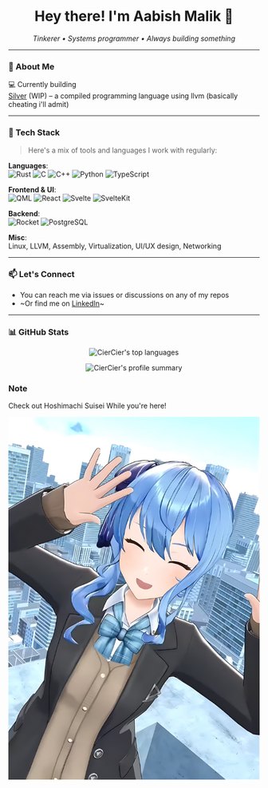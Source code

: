 <h1 align="center">Hey there! I'm Aabish Malik 👋</h1>
<p align="center">
  <em>Tinkerer • Systems programmer • Always building something</em>
</p>

---

### 🧠 About Me
💻 Currently building <br>
[Silver](https://github.com/CierCier/silver) (WIP) – a compiled programming language using llvm (basically cheating i'll admit) <br>

---

### 🧰 Tech Stack

> Here's a mix of tools and languages I work with regularly:

**Languages**:  
![Rust](https://img.shields.io/badge/Rust-000?style=flat&logo=rust) ![C](https://img.shields.io/badge/C-00599C?style=flat&logo=c) ![C++](https://img.shields.io/badge/C++-00599C?style=flat&logo=c%2B%2B) ![Python](https://img.shields.io/badge/Python-3670A0?style=flat&logo=python) ![TypeScript](https://img.shields.io/badge/TypeScript-007ACC?style=flat&logo=typescript) 

**Frontend & UI**:  
![QML](https://img.shields.io/badge/QML-44A8B4?style=flat&logo=qt) ![React](https://img.shields.io/badge/React-61DAFB?style=flat&logo=react) ![Svelte](https://img.shields.io/badge/Svelte-FF3E00?style=flat&logo=svelte) ![SvelteKit](https://img.shields.io/badge/SvelteKit-FF3E00?style=flat&logo=svelte)

**Backend**:  
![Rocket](https://img.shields.io/badge/Rocket-F5F5F5?style=flat&logo=rocket) ![PostgreSQL](https://img.shields.io/badge/PostgreSQL-336791?style=flat&logo=postgresql)

**Misc**:  
Linux, LLVM, Assembly, Virtualization, UI/UX design, Networking

---

### 📫 Let's Connect

- You can reach me via issues or discussions on any of my repos
- ~Or find me on [LinkedIn]()~

---

### 📊 GitHub Stats

<p align="center">
  <img src="https://github-readme-stats.vercel.app/api/top-langs/?username=CierCier&layout=compact&theme=tokyonight" alt="CierCier's top languages" />
</p>
<p align="center">
  <img src="https://github-profile-summary-cards.vercel.app/api/cards/profile-details?username=CierCier&theme=tokyonight" alt="CierCier's profile summary" />
</p>


### Note

Check out Hoshimachi Suisei While you're here!

[![SuiWave](/assets/sui-wave.jpg)](https://www.youtube.com/@HoshimachiSuisei)
